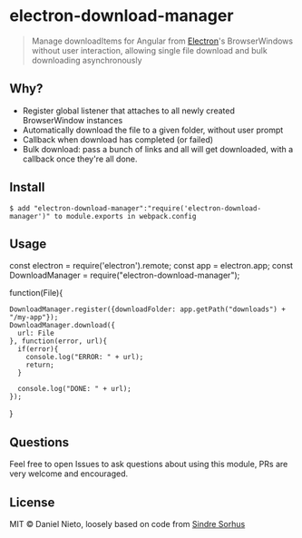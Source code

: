 # electron-download-manager

> Manage downloadItems for Angular from [Electron](http://electron.atom.io)'s BrowserWindows without user interaction, allowing single file download and bulk downloading asynchronously


## Why?

- Register global listener that attaches to all newly created BrowserWindow instances
- Automatically download the file to a given folder, without user prompt
- Callback when download has completed (or failed)
- Bulk download: pass a bunch of links and all will get downloaded, with a callback once they're all done.


## Install

```
$ add "electron-download-manager":"require('electron-download-manager')" to module.exports in webpack.config
```


## Usage


const electron = require('electron').remote;
const app = electron.app;
const DownloadManager = require("electron-download-manager");

function(File){

    DownloadManager.register({downloadFolder: app.getPath("downloads") + "/my-app"});
    DownloadManager.download({
      url: File
    }, function(error, url){
      if(error){
        console.log("ERROR: " + url);
        return;
      }

      console.log("DONE: " + url);
    });
}
## Questions
Feel free to open Issues to ask questions about using this module, PRs are very welcome and encouraged.

## License

MIT © Daniel Nieto, loosely based on code from [Sindre Sorhus](https://sindresorhus.com)
